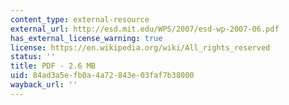 ```yaml
---
content_type: external-resource
external_url: http://esd.mit.edu/WPS/2007/esd-wp-2007-06.pdf
has_external_license_warning: true
license: https://en.wikipedia.org/wiki/All_rights_reserved
status: ''
title: PDF - 2.6 MB
uid: 84ad3a5e-fb0a-4a72-843e-03faf7b38000
wayback_url: ''
---
```

